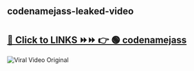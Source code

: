
 ## codenamejass-leaked-video 

# <h2><a href="https://clipsfans.com/codenamejass&ref=git">🔗 Click to LINKS ⏩⏩ 👉 🟢 codenamejass </a></h2>

<a href="https://clipsfans.com/codenamejass&ref=git" rel="nofollow" data-target="animated-image.originalLink"><img src="https://i.ibb.co.com/xMMVF88/686577567.gif" alt="Viral Video Original" style="max-width: 100%; display: inline-block;" data-target="animated-image.originalImage"></a>
